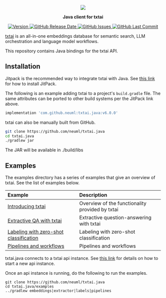 <p align="center">
    <img src="https://raw.githubusercontent.com/neuml/txtai/master/logo.png"/>
</p>

<p align="center">
    <b>Java client for txtai</b>
</p>

<p align="center">
    <a href="https://github.com/neuml/txtai.java/releases">
        <img src="https://img.shields.io/github/release/neuml/txtai.java.svg?style=flat&color=success" alt="Version"/>
    </a>
    <a href="https://github.com/neuml/txtai.java/releases">
        <img src="https://img.shields.io/github/release-date/neuml/txtai.java.svg?style=flat&color=blue" alt="GitHub Release Date"/>
    </a>
    <a href="https://github.com/neuml/txtai.java/issues">
        <img src="https://img.shields.io/github/issues/neuml/txtai.java.svg?style=flat&color=success" alt="GitHub Issues"/>
    </a>
    <a href="https://github.com/neuml/txtai.java">
        <img src="https://img.shields.io/github/last-commit/neuml/txtai.java.svg?style=flat&color=blue" alt="GitHub Last Commit"/>
    </a>
</p>

[txtai](https://github.com/neuml/txtai) is an all-in-one embeddings database for semantic search, LLM orchestration and language model workflows.

This repository contains Java bindings for the txtai API.

## Installation

Jitpack is the recommended way to integrate txtai with Java. See [this link](https://jitpack.io/) for how to install JitPack.

The following is an example adding txtai to a project's `build.gradle` file. The same attributes can be ported to other build systems per the JitPack link above.

```gradle
implementation 'com.github.neuml:txtai.java:v6.0.0'
```

txtai can also be manually built from GitHub.

```bash
git clone https://github.com/neuml/txtai.java
cd txtai.java
./gradlew jar
```

The JAR will be available in ./build/libs

## Examples
The examples directory has a series of examples that give an overview of txtai. See the list of examples below.

| Example     |      Description      |
|:----------|:-------------|
| [Introducing txtai](https://github.com/neuml/txtai.java/blob/master/examples/src/main/java/EmbeddingsDemo.java) | Overview of the functionality provided by txtai |
| [Extractive QA with txtai](https://github.com/neuml/txtai.java/blob/master/examples/src/main/java/ExtractorDemo.java) | Extractive question-answering with txtai |
| [Labeling with zero-shot classification](https://github.com/neuml/txtai.java/blob/master/examples/src/main/java/LabelsDemo.java) | Labeling with zero-shot classification |
| [Pipelines and workflows](https://github.com/neuml/txtai.java/blob/master/examples/src/main/java/PipelinesDemo.java) | Pipelines and workflows |

txtai.java connects to a txtai api instance. See [this link](https://neuml.github.io/txtai/api/) for details on how to start a new api instance.

Once an api instance is running, do the following to run the examples.

```
git clone https://github.com/neuml/txtai.java
cd txtai.java/examples
../gradlew embeddings|extractor|labels|pipelines
```
